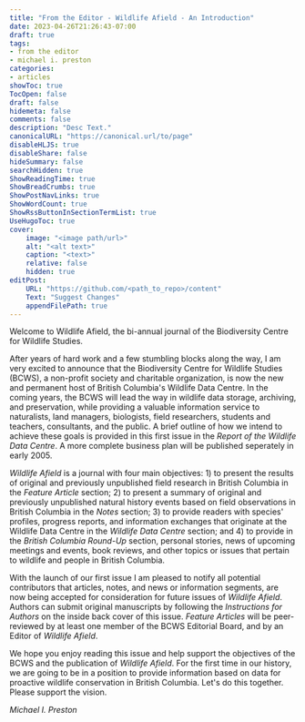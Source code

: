 ```yaml
---
title: "From the Editor - Wildlife Afield - An Introduction"
date: 2023-04-26T21:26:43-07:00
draft: true
tags: 
- from the editor
- michael i. preston
categories: 
- articles
showToc: true
TocOpen: false
draft: false
hidemeta: false
comments: false
description: "Desc Text."
canonicalURL: "https://canonical.url/to/page"
disableHLJS: true 
disableShare: false
hideSummary: false
searchHidden: true
ShowReadingTime: true
ShowBreadCrumbs: true
ShowPostNavLinks: true
ShowWordCount: true
ShowRssButtonInSectionTermList: true
UseHugoToc: true
cover:
    image: "<image path/url>" 
    alt: "<alt text>" 
    caption: "<text>" 
    relative: false
    hidden: true
editPost:
    URL: "https://github.com/<path_to_repo>/content"
    Text: "Suggest Changes" 
    appendFilePath: true 
---
```


Welcome to Wildlife Afield, the bi-annual journal of the Biodiversity Centre for Wildlife Studies. 

After years of hard work and a few stumbling blocks along the way, I am very excited to announce that the Biodiversity Centre for Wildlife Studies (BCWS), a non-profit society and charitable organization, is now the new and permanent host of British Columbia's Wildlife Data Centre. In the coming years, the BCWS will lead the way in wildlife data storage, archiving, and preservation, while providing a valuable information service to naturalists, land managers, biologists, field researchers, students and teachers, consultants, and the public. A brief outline of how we intend to achieve these goals is provided in this first issue in the *Report of the Wildlife Data Centre*. A more complete business plan will be published seperately in early 2005.

*Wildlife Afield* is a journal with four main objectives: 1) to present the results of original and previously unpublished field research in British Columbia in the *Feature Article* section; 2) to present a summary of original and previously unpublished natural history events based on field observations in British Columbia in the *Notes* section; 3) to provide readers with species' profiles, progress reports, and information exchanges that originate at the Wildlife Data Centre in the *Wildlife Data Centre* section; and 4) to provide in the *British Columbia Round-Up* section, personal stories, news of upcoming meetings and events, book reviews, and other topics or issues that pertain to wildlife and people in British Columbia.

With the launch of our first issue I am pleased to notify all potential contributors that articles, notes, and news or information segments, are now being accepted for consideration for future issues of *Wildlife Afield*. Authors can submit original manuscripts by following the *Instructions for Authors* on the inside back cover of this issue. *Feature Articles* will be peer-reviewed by at least one member of the BCWS Editorial Board, and by an Editor of *Wildlife Afield*.

We hope you enjoy reading this issue and help support the objectives of the BCWS and the publication of *Wildlife Afield*. For the first time in our history, we are going to be in a position to provide information based on data for proactive wildlife conservation in British Columbia. Let's do this together. Please support the vision.

*Michael I. Preston*
